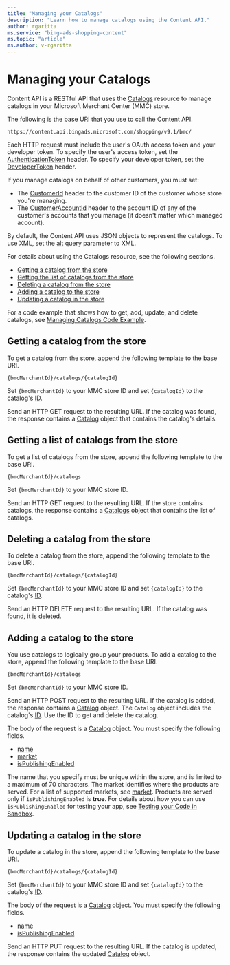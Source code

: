 ```yaml
---
title: "Managing your Catalogs"
description: "Learn how to manage catalogs using the Content API."
author: rgaritta
ms.service: "bing-ads-shopping-content"
ms.topic: "article"
ms.author: v-rgaritta
---
```


# Managing your Catalogs

Content API is a RESTful API that uses the [Catalogs](../shopping-content/catalogs-resource.md) resource to manage catalogs in your Microsoft Merchant Center (MMC) store. 

The following is the base URI that you use to call the Content API.

`https://content.api.bingads.microsoft.com/shopping/v9.1/bmc/`


Each HTTP request must include the user's OAuth access token and your developer token. To specify the user's access token, set the [AuthenticationToken](../shopping-content/catalogs-resource.md#authtoken) header. To specify your developer token, set the [DeveloperToken](../shopping-content/catalogs-resource.md#devtoken) header.

If you manage catalogs on behalf of other customers, you must set:

- The [CustomerId](../shopping-content/catalogs-resource.md#customerid) header to the customer ID of the customer whose store you're managing.
- The [CustomerAccountId](../shopping-content/catalogs-resource.md#customeraccountid) header to the account ID of any of the customer's accounts that you manage (it doesn't matter which managed account).

By default, the Content API uses JSON objects to represent the catalogs. To use XML, set the [alt](../shopping-content/products-resource.md#alt) query parameter to XML.

For details about using the Catalogs resource, see the following sections.

* [Getting a catalog from the store](#get)
* [Getting the list of catalogs from the store](#list)
* [Deleting a catalog from the store](#delete)
* [Adding a catalog to the store](#insert)
* [Updating a catalog in the store](#update)

For a code example that shows how to get, add, update, and delete catalogs, see [Managing Catalogs Code Example](../shopping-content/code-examples.md#catalog).


## <a name="get"></a> Getting a catalog from the store

To get a catalog from the store, append the following template to the base URI.

`{bmcMerchantId}/catalogs/{catalogId}`

Set `{bmcMerchantId}` to your MMC store ID and set `{catalogId}` to the catalog's [ID](../shopping-content/catalogs-resource.md#id). 

Send an HTTP GET request to the resulting URL. If the catalog was found, the response contains a [Catalog](../shopping-content/catalogs-resource.md#catalog) object that contains the catalog's details.


## <a name="list"></a> Getting a list of catalogs from the store

To get a list of catalogs from the store, append the following template to the base URI.

`{bmcMerchantId}/catalogs`

Set `{bmcMerchantId}` to your MMC store ID.

Send an HTTP GET request to the resulting URL. If the store contains catalogs, the response contains a [Catalogs](../shopping-content/catalogs-resource.md#catalogs) object that contains the list of catalogs. 


## <a name="delete"></a> Deleting a catalog from the store

To delete a catalog from the store, append the following template to the base URI.

`{bmcMerchantId}/catalogs/{catalogId}`

Set `{bmcMerchantId}` to your MMC store ID and set `{catalogId}` to the catalog's [ID](../shopping-content/catalogs-resource.md#id). 

Send an HTTP DELETE request to the resulting URL. If the catalog was found, it is deleted. 


## <a name="insert"></a> Adding a catalog to the store

You use catalogs to logically group your products. To add a catalog to the store, append the following template to the base URI.

`{bmcMerchantId}/catalogs`

Set `{bmcMerchantId}` to your MMC store ID. 

Send an HTTP POST request to the resulting URL. If the catalog is added, the response contains a [Catalog](../shopping-content/catalogs-resource.md#catalog) object. The `Catalog` object includes the catalog's [ID](../shopping-content/catalogs-resource.md#id). Use the ID to get and delete the catalog.

The body of the request is a [Catalog](../shopping-content/catalogs-resource.md#catalog) object. You must specify the following fields.

* [name](../shopping-content/catalogs-resource.md#name)
* [market](../shopping-content/catalogs-resource.md#market)
* [isPublishingEnabled](../shopping-content/catalogs-resource.md#ispublishingenabled)

The name that you specify must be unique within the store, and is limited to a maximum of 70 characters. The market identifies where the products are served. For a list of supported markets, see [market](../shopping-content/catalogs-resource.md#market). Products are served only if `isPublishingEnabled` is **true**. For details about how you can use `isPublishingEnabled` for testing your app, see [Testing your Code in Sandbox](../shopping-content/test-code-sandbox.md).
 

## <a name="update"></a> Updating a catalog in the store

To update a catalog in the store, append the following template to the base URI.

`{bmcMerchantId}/catalogs/{catalogId}`

Set `{bmcMerchantId}` to your MMC store ID and set `{catalogId}` to the catalog's [ID](../shopping-content/catalogs-resource.md#id). 

The body of the request is a [Catalog](../shopping-content/catalogs-resource.md#catalog) object. You must specify the following fields.

* [name](../shopping-content/catalogs-resource.md#name)
* [isPublishingEnabled](../shopping-content/catalogs-resource.md#ispublishingenabled)

Send an HTTP PUT request to the resulting URL. If the catalog is updated, the response contains the updated [Catalog](../shopping-content/catalogs-resource.md#catalog) object. 

<!--
This has to be a bug; Irfan checking.
You may not update the default catalog. If you try to update the default catalog, the request fails.
-->
